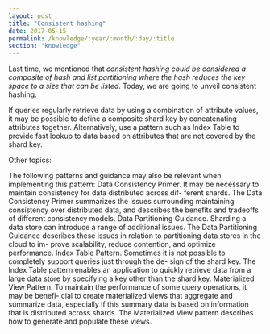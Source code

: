 ```yaml
---
layout: post
title: "Consistent hashing"
date: 2017-05-15
permalink: /knowledge/:year/:month/:day/:title
section: "knowledge"
---
```


Last time, we mentioned that *consistent hashing could be considered a composite of hash and list partitioning where the hash reduces the key space to a size that can be listed*. Today, we are going to unveil consistent hashing.

If queries regularly retrieve data by using a combination of attribute values, it may be possible to define a composite shard key by concatenating attributes together. Alternatively, use a pattern such as Index Table to provide fast lookup to data based on attributes that are not covered by the shard key.

Other topics:

The following patterns and guidance may also be relevant when implementing this pattern:
   Data Consistency Primer. It may be necessary to maintain consistency for data distributed across dif- ferent shards. The Data Consistency Primer summarizes the issues surrounding maintaining consistency over distributed data, and describes the benefits and tradeoffs of different consistency models.
   Data Partitioning Guidance. Sharding a data store can introduce a range of additional issues. The Data Partitioning Guidance describes these issues in relation to partitioning data stores in the cloud to im- prove scalability, reduce contention, and optimize performance.
   Index Table Pattern. Sometimes it is not possible to completely support queries just through the de- sign of the shard key. The Index Table pattern enables an application to quickly retrieve data from a large data store by specifying a key other than the shard key.
   Materialized View Pattern. To maintain the performance of some query operations, it may be benefi- cial to create materialized views that aggregate and summarize data, especially if this summary data is based on information that is distributed across shards. The Materialized View pattern describes how to generate and populate these views.